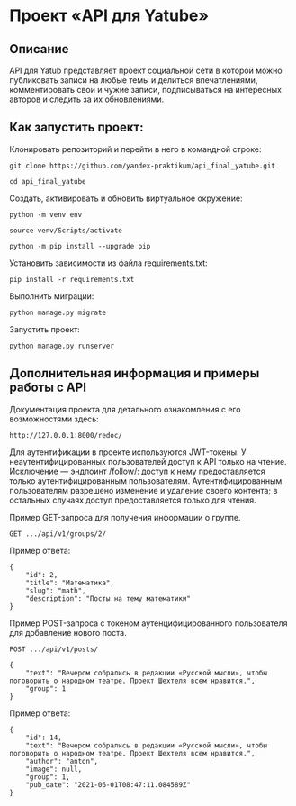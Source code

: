 # Проект «API для Yatube»
## Описание
API для Yatub представляет проект социальной сети в которой можно публиковать записи на любые темы и делиться впечатлениями, комментировать свои и чужие записи, подписываться на интересных авторов и следить за их обновлениями.
## Как запустить проект:

Клонировать репозиторий и перейти в него в командной строке:

```
git clone https://github.com/yandex-praktikum/api_final_yatube.git
```

```
cd api_final_yatube
```

Cоздать, активировать и обновить виртуальное окружение:

```
python -m venv env
```
```
source venv/Scripts/activate
```
```
python -m pip install --upgrade pip
```
Установить зависимости из файла requirements.txt:
```
pip install -r requirements.txt
```

Выполнить миграции:

```
python manage.py migrate
```

Запустить проект:

```
python manage.py runserver
```
## Дополнительная информация и примеры работы с API
Документация проекта для детального ознакомления с его возможностями здесь:
```
http://127.0.0.1:8000/redoc/
```
Для аутентификации в проекте используются JWT-токены.
У неаутентифицированных пользователей доступ к API только на чтение. Исключение — эндпоинт /follow/: доступ к нему предоставляется только аутентифицированным пользователям.
Аутентифицированным пользователям разрешено изменение и удаление своего контента; в остальных случаях доступ предоставляется только для чтения.

Пример GET-запроса для получения информации о группе.
```
GET .../api/v1/groups/2/
```

Пример ответа:
```
{
    "id": 2,
    "title": "Математика",
    "slug": "math",
    "description": "Посты на тему математики"
} 
```
Пример POST-запроса с токеном аутенцифицированного пользователя для добавление нового поста.
```
POST .../api/v1/posts/
```

```
{
    "text": "Вечером собрались в редакции «Русской мысли», чтобы поговорить о народном театре. Проект Шехтеля всем нравится.",
    "group": 1
} 
```
Пример ответа:
```
{
    "id": 14,
    "text": "Вечером собрались в редакции «Русской мысли», чтобы поговорить о народном театре. Проект Шехтеля всем нравится.",
    "author": "anton",
    "image": null,
    "group": 1,
    "pub_date": "2021-06-01T08:47:11.084589Z"
} 
```
